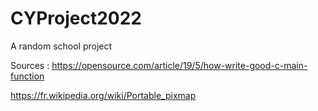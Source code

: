# CYProject2022
A random school project

Sources :
https://opensource.com/article/19/5/how-write-good-c-main-function 

https://fr.wikipedia.org/wiki/Portable_pixmap
